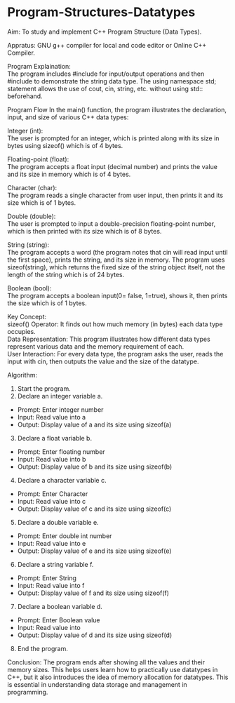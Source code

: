 # Program-Structures-Datatypes
Aim: To study and implement C++ Program Structure (Data Types).
    
Appratus: GNU g++ compiler for local and code editor or Online C++ Compiler.

Program Explaination:      
The program includes #include<iostream>  for input/output operations and then #include<string>  to demonstrate the string data type. The using namespace std; statement allows the use of cout, cin, string, etc. without using std:: beforehand.

Program Flow
In the main() function, the program illustrates the declaration, input, and size of various C++ data types:

Integer (int):                                                                             
The user is prompted for an integer, which is printed along with its size in bytes using sizeof() which is of 4 bytes.

Floating-point (float):                                                                                          
The program accepts a float input (decimal number) and prints the value and its size in memory  which is of 4 bytes. 

Character (char):                                                                                      
The program reads a single character from user input, then prints it and its size  which is of 1 bytes. 

Double (double):                                                                   
The user is prompted to input a double-precision floating-point number, which is then printed with its size  which is of 8 bytes. 

String (string):                                                                                                                                                                                              
The program accepts a word (the program notes that cin will read input until the first space), prints the string, and its size in memory. The program uses sizeof(string), which returns the fixed size of the string object itself, not the length of the string  which is of 24 bytes. 

Boolean (bool):                                                                                             
The program accepts a boolean input(0= false, 1=true), shows it, then prints the size  which is of 1 bytes.

Key Concept:    
sizeof() Operator: It finds out how much memory (in bytes) each data type occupies.                                             
Data Representation: This program illustrates how different data types represent various data and the memory requirement of each.                   
User Interaction: For every data type, the program asks the user, reads the input with cin, then outputs the value and the size of the datatype.

Algorithm:
1. Start the program.
2. Declare an integer variable a.
- Prompt: Enter integer number
- Input: Read value into a
- Output: Display value of a and its size using sizeof(a)



3. Declare a float variable b.
- Prompt: Enter floating number
- Input: Read value into b
- Output: Display value of b and its size using sizeof(b)



4. Declare a character variable c.
- Prompt: Enter Character
- Input: Read value into c
- Output: Display value of c and its size using sizeof(c)



5. Declare a double variable e.
- Prompt: Enter double int number
- Input: Read value into e
- Output: Display value of e and its size using sizeof(e)



6. Declare a string variable f.
- Prompt: Enter String
- Input: Read value into f
- Output: Display value of f and its size using sizeof(f)



7. Declare a boolean variable d.
- Prompt: Enter Boolean value
- Input: Read value into
- Output: Display value of d and its size using sizeof(d)

8. End the program.

Conclusion:
The program ends after showing all the values and their memory sizes. This helps users learn how to practically use datatypes in C++, but it also introduces the idea of memory allocation for datatypes. This is essential in understanding data storage and management in programming.
